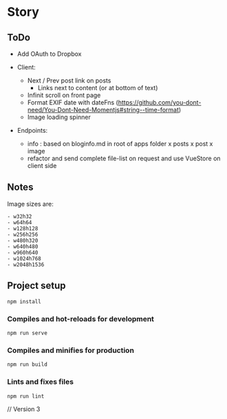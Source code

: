 # Story

## ToDo
- Add OAuth to Dropbox

- Client:
  - Next / Prev post link on posts
    - Links next to content (or at bottom of text)
  - Infinit scroll on front page
  - Format EXIF date with dateFns (https://github.com/you-dont-need/You-Dont-Need-Momentjs#string--time-format)
  - Image loading spinner

- Endpoints:
  - info : based on bloginfo.md in root of apps folder
  x posts
  x post
  x image
  - refactor and send complete file-list on request and use VueStore on client side

## Notes

Image sizes are:
```
- w32h32
- w64h64
- w128h128
- w256h256
- w480h320
- w640h480
- w960h640
- w1024h768
- w2048h1536
```



## Project setup
```
npm install
```

### Compiles and hot-reloads for development
```
npm run serve
```

### Compiles and minifies for production
```
npm run build
```

### Lints and fixes files
```
npm run lint
```

// Version 3

